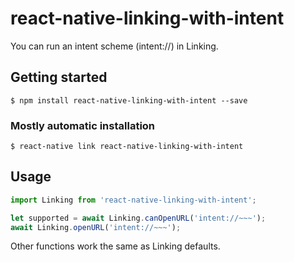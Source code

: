 
# react-native-linking-with-intent
You can run an intent scheme (intent://) in Linking.

## Getting started
`$ npm install react-native-linking-with-intent --save`

### Mostly automatic installation
`$ react-native link react-native-linking-with-intent`


## Usage

```javascript
import Linking from 'react-native-linking-with-intent';

let supported = await Linking.canOpenURL('intent://~~~');
await Linking.openURL('intent://~~~');

```
Other functions work the same as Linking defaults.
